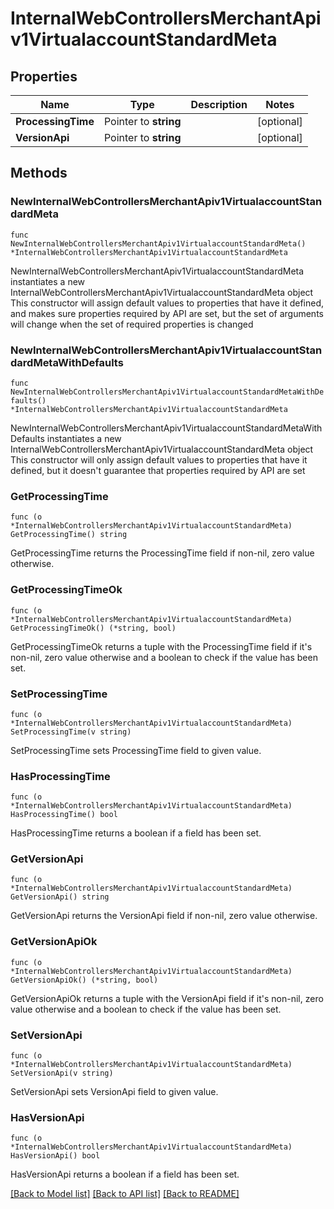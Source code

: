 # InternalWebControllersMerchantApiv1VirtualaccountStandardMeta

## Properties

Name | Type | Description | Notes
------------ | ------------- | ------------- | -------------
**ProcessingTime** | Pointer to **string** |  | [optional] 
**VersionApi** | Pointer to **string** |  | [optional] 

## Methods

### NewInternalWebControllersMerchantApiv1VirtualaccountStandardMeta

`func NewInternalWebControllersMerchantApiv1VirtualaccountStandardMeta() *InternalWebControllersMerchantApiv1VirtualaccountStandardMeta`

NewInternalWebControllersMerchantApiv1VirtualaccountStandardMeta instantiates a new InternalWebControllersMerchantApiv1VirtualaccountStandardMeta object
This constructor will assign default values to properties that have it defined,
and makes sure properties required by API are set, but the set of arguments
will change when the set of required properties is changed

### NewInternalWebControllersMerchantApiv1VirtualaccountStandardMetaWithDefaults

`func NewInternalWebControllersMerchantApiv1VirtualaccountStandardMetaWithDefaults() *InternalWebControllersMerchantApiv1VirtualaccountStandardMeta`

NewInternalWebControllersMerchantApiv1VirtualaccountStandardMetaWithDefaults instantiates a new InternalWebControllersMerchantApiv1VirtualaccountStandardMeta object
This constructor will only assign default values to properties that have it defined,
but it doesn't guarantee that properties required by API are set

### GetProcessingTime

`func (o *InternalWebControllersMerchantApiv1VirtualaccountStandardMeta) GetProcessingTime() string`

GetProcessingTime returns the ProcessingTime field if non-nil, zero value otherwise.

### GetProcessingTimeOk

`func (o *InternalWebControllersMerchantApiv1VirtualaccountStandardMeta) GetProcessingTimeOk() (*string, bool)`

GetProcessingTimeOk returns a tuple with the ProcessingTime field if it's non-nil, zero value otherwise
and a boolean to check if the value has been set.

### SetProcessingTime

`func (o *InternalWebControllersMerchantApiv1VirtualaccountStandardMeta) SetProcessingTime(v string)`

SetProcessingTime sets ProcessingTime field to given value.

### HasProcessingTime

`func (o *InternalWebControllersMerchantApiv1VirtualaccountStandardMeta) HasProcessingTime() bool`

HasProcessingTime returns a boolean if a field has been set.

### GetVersionApi

`func (o *InternalWebControllersMerchantApiv1VirtualaccountStandardMeta) GetVersionApi() string`

GetVersionApi returns the VersionApi field if non-nil, zero value otherwise.

### GetVersionApiOk

`func (o *InternalWebControllersMerchantApiv1VirtualaccountStandardMeta) GetVersionApiOk() (*string, bool)`

GetVersionApiOk returns a tuple with the VersionApi field if it's non-nil, zero value otherwise
and a boolean to check if the value has been set.

### SetVersionApi

`func (o *InternalWebControllersMerchantApiv1VirtualaccountStandardMeta) SetVersionApi(v string)`

SetVersionApi sets VersionApi field to given value.

### HasVersionApi

`func (o *InternalWebControllersMerchantApiv1VirtualaccountStandardMeta) HasVersionApi() bool`

HasVersionApi returns a boolean if a field has been set.


[[Back to Model list]](../README.md#documentation-for-models) [[Back to API list]](../README.md#documentation-for-api-endpoints) [[Back to README]](../README.md)



